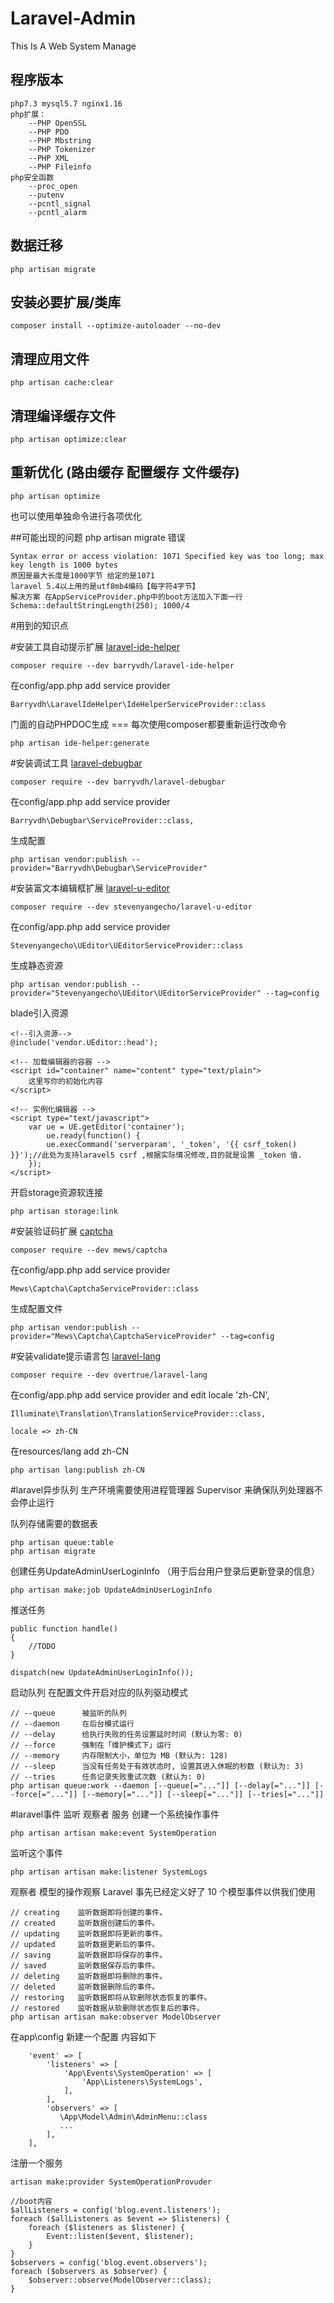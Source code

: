 # Laravel-Admin 
This Is A Web System Manage

## 程序版本
    php7.3 mysql5.7 nginx1.16
    php扩展：
        --PHP OpenSSL
        --PHP PDO
        --PHP Mbstring
        --PHP Tokenizer
        --PHP XML
        --PHP Fileinfo
    php安全函数
        --proc_open
        --putenv
        --pcntl_signal
        --pcntl_alarm
        
## 数据迁移
    php artisan migrate
       
## 安装必要扩展/类库
    composer install --optimize-autoloader --no-dev
      
## 清理应用文件 
    php artisan cache:clear
    
## 清理编译缓存文件 
    php artisan optimize:clear
    
## 重新优化 (路由缓存 配置缓存 文件缓存)
    php artisan optimize

也可以使用单独命令进行各项优化

##可能出现的问题
php artisan migrate 错误

    Syntax error or access violation: 1071 Specified key was too long; max key length is 1000 bytes
    原因是最大长度是1000字节 给定的是1071 
    laravel 5.4以上用的是utf8mb4编码【每字符4字节】 
    解决方案 在AppServiceProvider.php中的boot方法加入下面一行
    Schema::defaultStringLength(250); 1000/4
     
#用到的知识点

#安装工具自动提示扩展
[laravel-ide-helper](https://github.com/barryvdh/laravel-ide-helper)

    composer require --dev barryvdh/laravel-ide-helper
    
在config/app.php add service provider

    Barryvdh\LaravelIdeHelper\IdeHelperServiceProvider::class
    
门面的自动PHPDOC生成 === 每次使用composer都要重新运行改命令

    php artisan ide-helper:generate

#安装调试工具
[laravel-debugbar](https://github.com/barryvdh/laravel-debugbar)

    composer require --dev barryvdh/laravel-debugbar 
    
在config/app.php add service provider
    
    Barryvdh\Debugbar\ServiceProvider::class,
    
生成配置

    php artisan vendor:publish --provider="Barryvdh\Debugbar\ServiceProvider"

#安装富文本编辑框扩展
[laravel-u-editor](https://github.com/stevenyangecho/laravel-u-editor)

    composer require --dev stevenyangecho/laravel-u-editor

在config/app.php add service provider

    Stevenyangecho\UEditor\UEditorServiceProvider::class

生成静态资源
    
    php artisan vendor:publish --provider="Stevenyangecho\UEditor\UEditorServiceProvider" --tag=config

blade引入资源
    
    <!--引入资源-->
    @include('vendor.UEditor::head');
    
    <!-- 加载编辑器的容器 -->
    <script id="container" name="content" type="text/plain">
        这里写你的初始化内容
    </script>
    
    <!-- 实例化编辑器 -->
    <script type="text/javascript">
        var ue = UE.getEditor('container');
            ue.ready(function() {
            ue.execCommand('serverparam', '_token', '{{ csrf_token() }}');//此处为支持laravel5 csrf ,根据实际情况修改,目的就是设置 _token 值.    
        });
    </script>
    
开启storage资源软连接  
    
    php artisan storage:link 
    
#安装验证码扩展
[captcha](https://github.com/mewebstudio/captcha)

    composer require --dev mews/captcha

在config/app.php add service provider

    Mews\Captcha\CaptchaServiceProvider::class
    
生成配置文件

    php artisan vendor:publish --provider="Mews\Captcha\CaptchaServiceProvider" --tag=config

#安装validate提示语言包
[laravel-lang](https://github.com/overtrue/laravel-lang)

    composer require --dev overtrue/laravel-lang

在config/app.php add service provider  and edit locale  'zh-CN',
    
    Illuminate\Translation\TranslationServiceProvider::class,
    
    locale => zh-CN
    
在resources/lang add zh-CN

    php artisan lang:publish zh-CN
    
#laravel异步队列
生产环境需要使用进程管理器 Supervisor 来确保队列处理器不会停止运行

队列存储需要的数据表

    php artisan queue:table
    php artisan migrate
    
创建任务UpdateAdminUserLoginInfo （用于后台用户登录后更新登录的信息）

    php artisan make:job UpdateAdminUserLoginInfo
      
推送任务
    
    public function handle()
    {
        //TODO
    }
    
    dispatch(new UpdateAdminUserLoginInfo());
    
启动队列 
   在配置文件开启对应的队列驱动模式
   
    // --queue      被监听的队列
    // --daemon     在后台模式运行
    // --delay      给执行失败的任务设置延时时间 (默认为零: 0)
    // --force      强制在「维护模式下」运行
    // --memory     内存限制大小，单位为 MB (默认为: 128)
    // --sleep      当没有任务处于有效状态时, 设置其进入休眠的秒数 (默认为: 3)
    // --tries      任务记录失败重试次数 (默认为: 0)
    php artisan queue:work --daemon [--queue[="..."]] [--delay[="..."]] [--force[="..."]] [--memory[="..."]] [--sleep[="..."]] [--tries[="..."]] 


#laravel事件 监听 观察者 服务
创建一个系统操作事件

    php artisan artisan make:event SystemOperation 
    
监听这个事件
    
    php artisan artisan make:listener SystemLogs 
    
观察者 模型的操作观察
Laravel 事先已经定义好了 10 个模型事件以供我们使用

    // creating    监听数据即将创建的事件。
    // created     监听数据创建后的事件。
    // updating    监听数据即将更新的事件。
    // updated     监听数据更新后的事件。
    // saving      监听数据即将保存的事件。
    // saved       监听数据保存后的事件。
    // deleting    监听数据即将删除的事件。
    // deleted     监听数据删除后的事件。
    // restoring   监听数据即将从软删除状态恢复的事件。
    // restored    监听数据从软删除状态恢复后的事件。
    php artisan artisan make:observer ModelObserver 
 
在app\config 新建一个配置  内容如下

        'event' => [
            'listeners' => [
                'App\Events\SystemOperation' => [
                    'App\Listeners\SystemLogs',
                ],
            ],
            'observers' => [
               \App\Model\Admin\AdminMenu::class
               ...
            ],
        ],
        
注册一个服务

    artisan make:provider SystemOperationProvuder
    
    //boot内容
    $allListeners = config('blog.event.listeners');
    foreach ($allListeners as $event => $listeners) {
        foreach ($listeners as $listener) {
            Event::listen($event, $listener);
        }
    }
    $observers = config('blog.event.observers');
    foreach ($observers as $observer) {
        $observer::observe(ModelObserver::class);
    }
     
    

